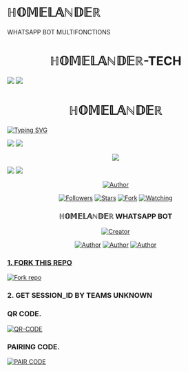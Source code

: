 # ℍ𝕆𝕄𝔼𝕃𝔸ℕ𝔻𝔼ℝ
WHATSAPP BOT MULTIFONCTIONS 
<h1 align="center"> ℍ𝕆𝕄𝔼𝕃𝔸ℕ𝔻𝔼ℝ-TECH </h1> 

<a><img src='https://i.imgur.com/LyHic3i.gif'/></a>
<a><img src='https://i.imgur.com/LyHic3i.gif'/></a>

<h1 align="center"> ℍ𝕆𝕄𝔼𝕃𝔸ℕ𝔻𝔼ℝ </h1>

<a href="https://git.io/typing-svg"><img src="https://readme-typing-svg.demolab.com?font=Black+Ops+One&size=50&pause=1000&color=Purple&center=true&width=910&height=100&lines=THANKS FOR CHOOSING+ℍ𝕆𝕄𝔼𝕃𝔸ℕ𝔻𝔼ℝ;MULTI+DEVICE+WHATSAPP+BOT;CREATED+BY+TEAMS+SASAKI" alt="Typing SVG" /></a>
  </p>
<a><img src='https://i.imgur.com/LyHic3i.gif'/></a>
<a><img src='https://i.imgur.com/LyHic3i.gif'/></a>
<p align="center"> 
<img src="https://telegra.ph/file/69a6ade6cf290c7480ce4.jpg" />
<p/>
<a><img src='https://i.imgur.com/LyHic3i.gif'/></a>
<a><img src='https://i.imgur.com/LyHic3i.gif'/></a>
  
<p align="center">
<a href="https://github.com/Alp24ni"><img title="Author" src="https://img.shields.io/badge/ℍ𝕆𝕄𝔼𝕃𝔸ℕ𝔻𝔼ℝ-Bot-black?style=for-the-badge&logo=whatsApp"></a>
<p/>
<p align="center">
<a href="https://github.com/Alp24ni?tab=followers"><img title="Followers" src="https://img.shields.io/github/followers/Alp24ni?label=Followers&style=social"></a>
<a href="https://github.com/Alp24ni/SASAKI-MD/stargazers/"><img title="Stars" src="https://img.shields.io/github/stars/Alp24ni/SASAKI-MD?&style=social"></a>
<a href="https://github.com/Alp24ni/SASAKI-MD/network/members"><img title="Fork" src="https://img.shields.io/github/forks/Alp24ni/SASAKI-MD?style=social"></a>
<a href="https://github.com/Alp24ni/SASAKI-MD/watchers"><img title="Watching" src="https://img.shields.io/github/watchers/Alp24ni/SASAKI-MD?label=Watching&style=social"></a>
</p>

<h3 align="center">ℍ𝕆𝕄𝔼𝕃𝔸ℕ𝔻𝔼ℝ WHATSAPP BOT</h3>
<p align="center">
<a href="#"><img title="Creator" src="https://img.shields.io/badge/Creator-TEAMS ℍ𝕆𝕄𝔼𝕃𝔸ℕ𝔻𝔼ℝ-_TECH-red.svg?style=for-the-badge&logo=github"></a>
</a>
</p>
<p align="center">
<a href="https://github.com/Alp24ni"><img title="Author" src="https://img.shields.io/badge/UNKNOWN-MD-black?style=for-the-badge&logo=Github"></a> <a href="https://chat.whatsapp.com/IdB2EfQiNlKBekQrigN9m9"><img title="Author" src="https://img.shields.io/badge/CHANNEL-black?style=for-the-badge&logo=whatsapp"></a> <a href="https://wa.me/221768649590"><img title="Author" src="https://img.shields.io/badge/CHAT US-black?style=for-the-badge&logo=whatsapp">
<p/>
  
### 1. FORK THIS REPO

<a href='https://github.com/UNKOWNJIN/UNKNOWN-MD/fork' target="_blank"><img alt='Fork repo' src='https://img.shields.io/badge/Fork This Repo-blue?style=for-the-badge&logo=git&logoColor=white'/></a>
<p align="center">

### 2. GET SESSION_ID BY TEAMS UNKNOWN

### QR CODE.
<a href='https://web-qr-64jj.onrender.com/' target="_blank"><img alt='QR-CODE' src='https://img.shields.io/badge/QR-CODE-Purple?style=for-the-badge&logo=git&logoColor=purple'/></a>
<p align="center">

### PAIRING CODE.
<a href='https://sasaki-md-v2-paire-87pj.onrender.com/' target="_blank"><img alt='PAIR CODE' src='https://img.shields.io/badge/PAIRING-CODE-Red?style=for-the-badge&logo=git&logoColor=white'/></a>
<p align="center">

